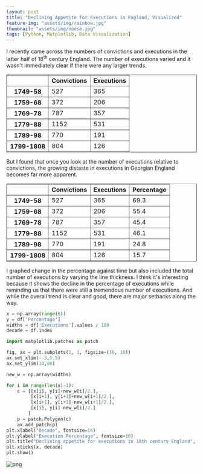 ```yaml
---
layout: post
title: "Declining Appetite for Executions in England, Visualized"
feature-img: "assets/img/rainbow.jpg"
thumbnail: "assets/img/noose.jpg"
tags: [Python, Matplotlib, Data Visualization]
---
```


I recently came across the numbers of convictions and executions in the latter half of 18<sup>th</sup> century England. The number of executions varied and it wasn't immediately clear if there were any larger trends.


<div>
<style scoped>
    .dataframe tbody tr th:only-of-type {
        vertical-align: middle;
    }

    .dataframe tbody tr th {
        vertical-align: top;
    }

    .dataframe thead th {
        text-align: right;
    }
</style>
<table border="1" class="dataframe">
  <thead>
    <tr style="text-align: right;">
      <th></th>
      <th>Convictions</th>
      <th>Executions</th>
    </tr>
  </thead>
  <tbody>
    <tr>
      <th>1749-58</th>
      <td>527</td>
      <td>365</td>
    </tr>
    <tr>
      <th>1759-68</th>
      <td>372</td>
      <td>206</td>
    </tr>
    <tr>
      <th>1769-78</th>
      <td>787</td>
      <td>357</td>
    </tr>
    <tr>
      <th>1779-88</th>
      <td>1152</td>
      <td>531</td>
    </tr>
    <tr>
      <th>1789-98</th>
      <td>770</td>
      <td>191</td>
    </tr>
    <tr>
      <th>1799-1808</th>
      <td>804</td>
      <td>126</td>
    </tr>
  </tbody>
</table>
</div>



But I found that once you look at the number of executions relative to convictions, the growing distaste in executions in Georgian England becomes far more apparent.


<div>
<style scoped>
    .dataframe tbody tr th:only-of-type {
        vertical-align: middle;
    }

    .dataframe tbody tr th {
        vertical-align: top;
    }

    .dataframe thead th {
        text-align: right;
    }
</style>
<table border="1" class="dataframe">
  <thead>
    <tr style="text-align: right;">
      <th></th>
      <th>Convictions</th>
      <th>Executions</th>
      <th>Percentage</th>
    </tr>
  </thead>
  <tbody>
    <tr>
      <th>1749-58</th>
      <td>527</td>
      <td>365</td>
      <td>69.3</td>
    </tr>
    <tr>
      <th>1759-68</th>
      <td>372</td>
      <td>206</td>
      <td>55.4</td>
    </tr>
    <tr>
      <th>1769-78</th>
      <td>787</td>
      <td>357</td>
      <td>45.4</td>
    </tr>
    <tr>
      <th>1779-88</th>
      <td>1152</td>
      <td>531</td>
      <td>46.1</td>
    </tr>
    <tr>
      <th>1789-98</th>
      <td>770</td>
      <td>191</td>
      <td>24.8</td>
    </tr>
    <tr>
      <th>1799-1808</th>
      <td>804</td>
      <td>126</td>
      <td>15.7</td>
    </tr>
  </tbody>
</table>
</div>



I graphed change in the percentage against time but also included the total number of executions by varying the line thickness. I think it's interesting because it shows the decline in the percentage of executions while reminding us that there were still a tremendous number of executions. And while the overall trend is clear and good, there are major setbacks along the way.


```python
x = np.array(range(6))
y = df['Percentage']
widths = df['Executions'].values / 100
decade = df.index
```


```python
import matplotlib.patches as patch

fig, ax = plt.subplots(1, 1, figsize=(10, 10))
ax.set_xlim(-.5,5.5)
ax.set_ylim(10,80)

new_w = np.array(widths)

for i in range(len(x)-1):
    c = [[x[i], y[i]+new_w[i]/2.],
         [x[i+1], y[i+1]+new_w[i+1]/2.],
         [x[i+1], y[i+1]-new_w[i+1]/2.],
         [x[i], y[i]-new_w[i]/2.]
        ]
    p = patch.Polygon(c)
    ax.add_patch(p)
plt.xlabel("Decade", fontsize=16)
plt.ylabel("Execution Percentage", fontsize=16)
plt.title("Declining appetite for executions in 18th century England", fontsize=18)
plt.xticks(x, decade)
plt.show()
```


![png]({{site.baseurl}}/assets/img/2016-08-12-Declining-Executions-in-England_files/2016-08-12-Declining-Executions-in-England_10_0.png)


